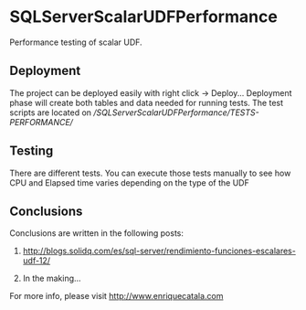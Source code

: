 # SQLServerScalarUDFPerformance
Performance testing of scalar UDF.

## Deployment
The project can be deployed easily with right click -> Deploy...
Deployment phase will create both tables and data needed for running tests. The test scripts are located on */SQLServerScalarUDFPerformance/TESTS-PERFORMANCE/*

## Testing
There are different tests. You can execute those tests manually to see how CPU and Elapsed time varies depending on the type of the UDF

## Conclusions
Conclusions are written in the following posts:

1. http://blogs.solidq.com/es/sql-server/rendimiento-funciones-escalares-udf-12/

2. In the making...

For more info, please visit http://www.enriquecatala.com
